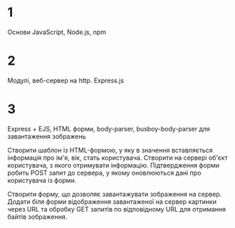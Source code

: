 # 1

Основи JavaScript, Node.js, npm

# 2

Модулі, веб-сервер на http. Express.js

# 3 

Express + EJS, HTML форми, body-parser, busboy-body-parser для завантаження зображень

Створити шаблон із HTML-формою, у яку в значення вставляється інформація про ім'я, вік, стать користувача. Створити на сервері об'єкт користувача, з якого отримувати інформацію. Підтвердження форми робить POST запит до сервера, у якому оновлюються дані про користувача із форми.

Створити форму, що дозволяє завантажувати зображення на сервер. Додати біля форми відображення завантаженої на сервер картинки через URL та обробку GET запитів по відповідному URL для отримання байтів зображення.
